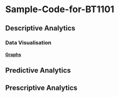 # Sample-Code-for-BT1101
## Descriptive Analytics
### Data Visualisation
#### [Graphs](https://github.com/WANG-JIAYIs/Sample-Code-for-BT1101/blob/7a47d05e19b0ff2bb99f591371f4abd57fbf0a3b/DA-DV-Graphs)
## Predictive Analytics
## Prescriptive Analytics

